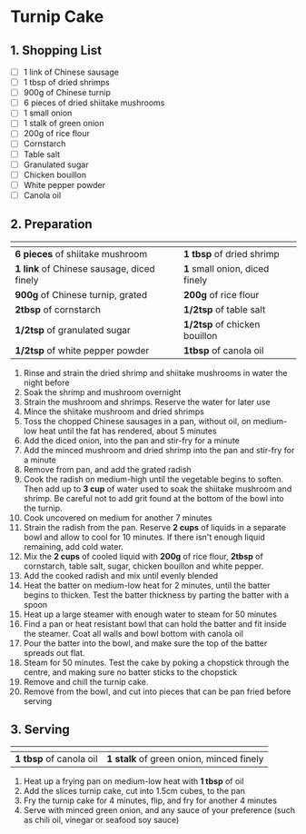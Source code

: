 # Turnip Cake

## 1. Shopping List
- [ ] 1 link of Chinese sausage
- [ ] 1 tbsp of dried shrimps
- [ ] 900g of Chinese turnip
- [ ] 6 pieces of dried shiitake mushrooms
- [ ] 1 small onion
- [ ] 1 stalk of green onion
- [ ] 200g of rice flour
- [ ] Cornstarch
- [ ] Table salt
- [ ] Granulated sugar
- [ ] Chicken bouillon
- [ ] White pepper powder
- [ ] Canola oil

## 2. Preparation
|<!-- -->|<!-- -->|
|---|---|
| **6 pieces** of shiitake mushroom | **1 tbsp** of dried shrimp |
| **1 link** of Chinese sausage, diced finely | **1** small onion, diced finely |
| **900g** of Chinese turnip, grated | **200g** of rice flour |
| **2tbsp** of cornstarch | **1/2tsp** of table salt |
| **1/2tsp** of granulated sugar | **1/2tsp** of chicken bouillon |
| **1/2tsp** of white pepper powder | **1tbsp** of canola oil |


1. Rinse and strain the dried shrimp and shiitake mushrooms in water the night before
2. Soak the shrimp and mushroom overnight 
3. Strain the mushroom and shrimps. Reserve the water for later use
4. Mince the shiitake mushroom and dried shrimps
5. Toss the chopped Chinese sausages in a pan, without oil, on medium-low heat until the fat has rendered, about 5 minutes
6. Add the diced onion, into the pan and stir-fry for a minute
7. Add the minced mushroom and dried shrimp into the pan and stir-fry for a minute
8. Remove from pan, and add the grated radish
9. Cook the radish on medium-high until the vegetable begins to soften. Then add up to **3 cup** of water used to soak the shiitake mushroom and shrimp. Be careful not to add grit found at the bottom of the bowl into the turnip.
10. Cook uncovered on medium for another 7 minutes
11. Strain the radish from the pan. Reserve **2 cups** of liquids in a separate bowl and allow to cool for 10 minutes. If there isn't enough liquid remaining, add cold water.
12. Mix the **2 cups** of cooled liquid with **200g** of rice flour, **2tbsp** of cornstarch, table salt, sugar, chicken bouillon and white pepper.
13. Add the cooked radish and mix until evenly blended
14. Heat the batter on medium-low heat for 2 minutes, until the batter begins to thicken. Test the batter thickness by parting the batter with a spoon
15. Heat up a large steamer with enough water to steam for 50 minutes
16. Find a pan or heat resistant bowl that can hold the batter and fit inside the steamer. Coat all walls and bowl bottom with canola oil
17. Pour the batter into the bowl, and make sure the top of the batter spreads out flat.
18. Steam for 50 minutes. Test the cake by poking a chopstick through the centre, and making sure no batter sticks to the chopstick
19. Remove and chill the turnip cake.
20. Remove from the bowl, and cut into pieces that can be pan fried before serving

## 3. Serving
|<!-- -->|<!-- -->|
|---|---|
| **1 tbsp** of canola oil | **1 stalk** of green onion, minced finely |

1. Heat up a frying pan on medium-low heat with **1 tbsp** of oil
2. Add the slices turnip cake, cut into 1.5cm cubes, to the pan
3. Fry the turnip cake for 4 minutes, flip, and fry for another 4 minutes
4. Serve with minced green onion, and any sauce of your preference (such as chili oil, vinegar or seafood soy sauce)
